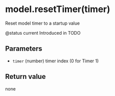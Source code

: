 # model.resetTimer\(timer\)

Reset model timer to a startup value

@status current Introduced in TODO

## Parameters

* `timer` \(number\) timer index \(0 for Timer 1\)

## Return value

none

